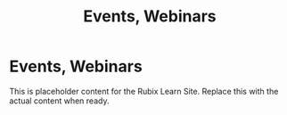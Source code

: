 ﻿---
title: Events, Webinars
sidebar_label: Events, Webinars
---

<!-- File: docs/community-governance/events-webinars.md -->
# Events, Webinars

This is placeholder content for the Rubix Learn Site. Replace this with the actual content when ready.
